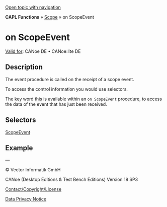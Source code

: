 [Open topic with navigation](../../../../../CANoeDEFamily.htm#Topics/CAPLFunctions/Scope/EventProcedures/CAPLfunctionOnScopeEvent.md)

**CAPL Functions** » [Scope](../CAPLfunctionsScopeOverview.md) » on ScopeEvent

# on ScopeEvent

[Valid for](../../../Shared/FeatureAvailability.md):  CANoe DE • CANoe:lite DE

## Description

The event procedure is called on the receipt of a scope event.

To access the control information you would use selectors.

The key word [this](../../Other/EventProcedures/CAPLfunctionKeywordThis.md) is available within an `on ScopeEvent` procedure, to access the data of the event that has just been received.

## Selectors

[ScopeEvent](../Classes/CAPLfunctionsScopeEvent.md)

## Example

—

© Vector Informatik GmbH

CANoe (Desktop Editions & Test Bench Editions) Version 18 SP3

[Contact/Copyright/License](../../../Shared/ContactCopyrightLicense.md)

[Data Privacy Notice](https://www.vector.com/int/en/company/get-info/privacy-policy/)
